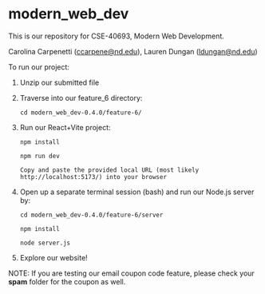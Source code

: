 # modern_web_dev

This is our repository for CSE-40693, Modern Web Development.

Carolina Carpenetti (ccarpene@nd.edu), Lauren Dungan (ldungan@nd.edu)

To run our project:

1. Unzip our submitted file
    
2. Traverse into our feature_6 directory:

    ```cd modern_web_dev-0.4.0/feature-6/```

4. Run our React+Vite project:

    ```npm install```
    
    ```npm run dev```
         
    ```Copy and paste the provided local URL (most likely http://localhost:5173/) into your browser```

5. Open up a separate terminal session (bash) and run our Node.js server by:

    ```cd modern_web_dev-0.4.0/feature-6/server```

    ```npm install```

    ```node server.js```
         
  7. Explore our website!
    

NOTE: If you are testing our email coupon code feature, please check your **spam** folder for the coupon as well.
